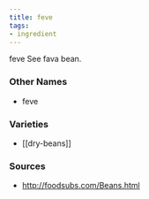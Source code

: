 ```yaml
---
title: feve
tags:
- ingredient
---
```

feve See fava bean.

### Other Names

* feve

### Varieties

* [[dry-beans]]

### Sources
* http://foodsubs.com/Beans.html
